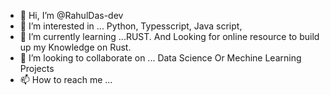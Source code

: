 - 👋 Hi, I’m @RahulDas-dev
- 👀 I’m interested in ... Python, Typesscript, Java script,
- 🌱 I’m currently learning ...RUST. And Looking for online resource to build up my Knowledge on Rust.
- 💞️ I’m looking to collaborate on ... Data Science Or Mechine Learning Projects
- 📫 How to reach me ...

<!---
ParoRahul/ParoRahul is a ✨ special ✨ repository because its `README.md` (this file) appears on your GitHub profile.
You can click the Preview link to take a look at your changes.
--->
